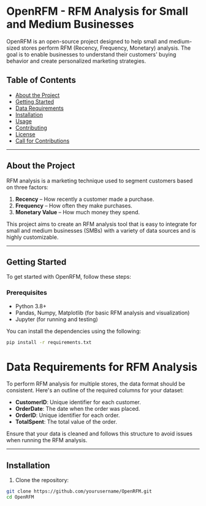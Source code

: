 # OpenRFM - RFM Analysis for Small and Medium Businesses

OpenRFM is an open-source project designed to help small and medium-sized stores perform RFM (Recency, Frequency, Monetary) analysis. The goal is to enable businesses to understand their customers' buying behavior and create personalized marketing strategies.

## Table of Contents
- [About the Project](#about-the-project)
- [Getting Started](#getting-started)
- [Data Requirements](#data-requirements)
- [Installation](#installation)
- [Usage](#usage)
- [Contributing](#contributing)
- [License](#license)
- [Call for Contributions](#call-for-contributions)

---

## About the Project

RFM analysis is a marketing technique used to segment customers based on three factors:
1. **Recency** – How recently a customer made a purchase.
2. **Frequency** – How often they make purchases.
3. **Monetary Value** – How much money they spend.

This project aims to create an RFM analysis tool that is easy to integrate for small and medium businesses (SMBs) with a variety of data sources and is highly customizable.

---

## Getting Started

To get started with OpenRFM, follow these steps:

### Prerequisites
- Python 3.8+
- Pandas, Numpy, Matplotlib (for basic RFM analysis and visualization)
- Jupyter (for running and testing)

You can install the dependencies using the following:

```bash
pip install -r requirements.txt
```

# Data Requirements for RFM Analysis

To perform RFM analysis for multiple stores, the data format should be consistent. Here's an outline of the required columns for your dataset:

- **CustomerID**: Unique identifier for each customer.
- **OrderDate**: The date when the order was placed.
- **OrderID**: Unique identifier for each order.
- **TotalSpent**: The total value of the order.

Ensure that your data is cleaned and follows this structure to avoid issues when running the RFM analysis.

---

## Installation

1. Clone the repository:

```bash
git clone https://github.com/yourusername/OpenRFM.git
cd OpenRFM

